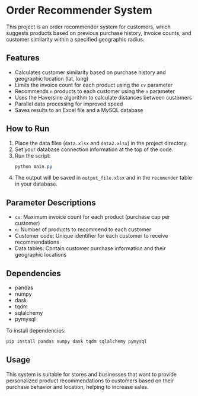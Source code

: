 # Order Recommender System

This project is an order recommender system for customers, which suggests products based on previous purchase history, invoice counts, and customer similarity within a specified geographic radius.

## Features
- Calculates customer similarity based on purchase history and geographic location (lat, long)
- Limits the invoice count for each product using the `cv` parameter
- Recommends `n` products to each customer using the `n` parameter
- Uses the Haversine algorithm to calculate distances between customers
- Parallel data processing for improved speed
- Saves results to an Excel file and a MySQL database

## How to Run
1. Place the data files (`data.xlsx` and `data2.xlsx`) in the project directory.
2. Set your database connection information at the top of the code.
3. Run the script:
   ```powershell
   python main.py
   ```
4. The output will be saved in `output_file.xlsx` and in the `recomender` table in your database.

## Parameter Descriptions
- `cv`: Maximum invoice count for each product (purchase cap per customer)
- `n`: Number of products to recommend to each customer
- Customer code: Unique identifier for each customer to receive recommendations
- Data tables: Contain customer purchase information and their geographic locations

## Dependencies
- pandas
- numpy
- dask
- tqdm
- sqlalchemy
- pymysql

To install dependencies:
```powershell
pip install pandas numpy dask tqdm sqlalchemy pymysql
```

## Usage
This system is suitable for stores and businesses that want to provide personalized product recommendations to customers based on their purchase behavior and location, helping to increase sales.
